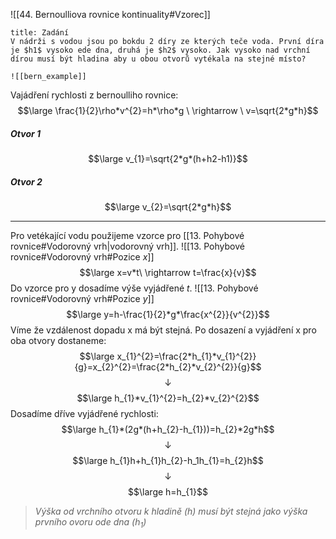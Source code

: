 ![[44. Bernoulliova rovnice kontinuality#Vzorec]]

```ad-summary
title: Zadání
V nádrži s vodou jsou po bokdu 2 díry ze kterých teče voda. První díra je $h1$ vysoko ede dna, druhá je $h2$ vysoko. Jak vysoko nad vrchní dírou musí být hladina aby u obou otvorů vytékala na stejné místo?

![[bern_example]]

```

Vajádření rychlosti z bernoulliho rovnice:
$$\large \frac{1}{2}\rho*v^{2}=h*\rho*g \ \rightarrow \ v=\sqrt{2*g*h}$$
##### Otvor 1 
$$\large v_{1}=\sqrt{2*g*(h+h2-h1)}$$
##### Otvor 2
$$\large v_{2}=\sqrt{2*g*h}$$

---
Pro vetékající vodu použijeme vzorce pro  [[13. Pohybové rovnice#Vodorovný vrh|vodorovný vrh]].
![[13. Pohybové rovnice#Vodorovný vrh#Pozice $x$]]
$$\large x=v*t\ \rightarrow t=\frac{x}{v}$$
Do vzorce pro y dosadíme výše vyjádřené $t$.
![[13. Pohybové rovnice#Vodorovný vrh#Pozice $y$]]
$$\large y=h-\frac{1}{2}*g*\frac{x^{2}}{v^{2}}$$
Víme že vzdálenost dopadu x má být stejná. Po dosazení a vyjádření x pro oba otvory dostaneme:
$$\large x_{1}^{2}=\frac{2*h_{1}*v_{1}^{2}}{g}=x_{2}^{2}=\frac{2*h_{2}*v_{2}^{2}}{g}$$
$$\downarrow$$
$$\large h_{1}*v_{1}^{2}=h_{2}*v_{2}^{2}$$
Dosadíme dříve vyjádřené rychlosti:
$$\large h_{1}*(2g*(h+h_{2}-h_{1}))=h_{2}*2g*h$$
$$\downarrow$$
$$\large h_{1}h+h_{1}h_{2}-h_1h_{1}=h_{2}h$$
$$\downarrow$$
$$\large h=h_{1}$$
> *Výška od vrchního otvoru k hladině ($h$) musí být stejná jako výška prvního ovoru ode dna ($h_{1}$)*